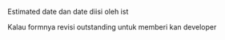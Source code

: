 Estimated date dan date diisi oleh ist

Kalau formnya revisi outstanding untuk memberi kan developer

